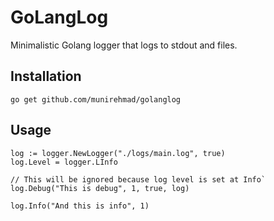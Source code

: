 # GoLangLog
Minimalistic Golang logger that logs to stdout and files.

## Installation
    go get github.com/munirehmad/golanglog
    
## Usage
    log := logger.NewLogger("./logs/main.log", true)
    log.Level = logger.LInfo

    // This will be ignored because log level is set at Info`
    log.Debug("This is debug", 1, true, log)

    log.Info("And this is info", 1)
